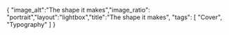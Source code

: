 {
  "image_alt":"The shape it makes","image_ratio": "portrait","layout":"lightbox","title":"The shape it makes",
  "tags": [
  "Cover",
  "Typography"
 ]
}